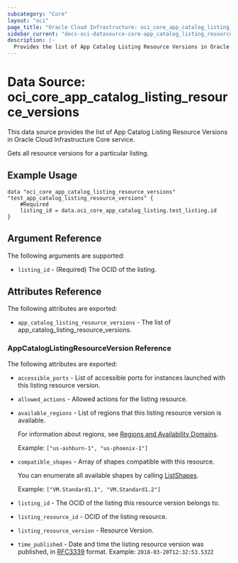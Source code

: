 ```yaml
---
subcategory: "Core"
layout: "oci"
page_title: "Oracle Cloud Infrastructure: oci_core_app_catalog_listing_resource_versions"
sidebar_current: "docs-oci-datasource-core-app_catalog_listing_resource_versions"
description: |-
  Provides the list of App Catalog Listing Resource Versions in Oracle Cloud Infrastructure Core service
---
```


# Data Source: oci_core_app_catalog_listing_resource_versions
This data source provides the list of App Catalog Listing Resource Versions in Oracle Cloud Infrastructure Core service.

Gets all resource versions for a particular listing.

## Example Usage

```hcl
data "oci_core_app_catalog_listing_resource_versions" "test_app_catalog_listing_resource_versions" {
	#Required
	listing_id = data.oci_core_app_catalog_listing.test_listing.id
}
```

## Argument Reference

The following arguments are supported:

* `listing_id` - (Required) The OCID of the listing.


## Attributes Reference

The following attributes are exported:

* `app_catalog_listing_resource_versions` - The list of app_catalog_listing_resource_versions.

### AppCatalogListingResourceVersion Reference

The following attributes are exported:

* `accessible_ports` - List of accessible ports for instances launched with this listing resource version.
* `allowed_actions` - Allowed actions for the listing resource.
* `available_regions` - List of regions that this listing resource version is available.

	For information about regions, see [Regions and Availability Domains](https://docs.cloud.oracle.com/iaas/Content/General/Concepts/regions.htm).

	Example: `["us-ashburn-1", "us-phoenix-1"]` 
* `compatible_shapes` - Array of shapes compatible with this resource.

	You can enumerate all available shapes by calling [ListShapes](https://docs.cloud.oracle.com/iaas/api/#/en/iaas/latest/Shape/ListShapes).

	Example: `["VM.Standard1.1", "VM.Standard1.2"]` 
* `listing_id` - The OCID of the listing this resource version belongs to.
* `listing_resource_id` - OCID of the listing resource.
* `listing_resource_version` - Resource Version.
* `time_published` - Date and time the listing resource version was published, in [RFC3339](https://tools.ietf.org/html/rfc3339) format. Example: `2018-03-20T12:32:53.532Z` 

